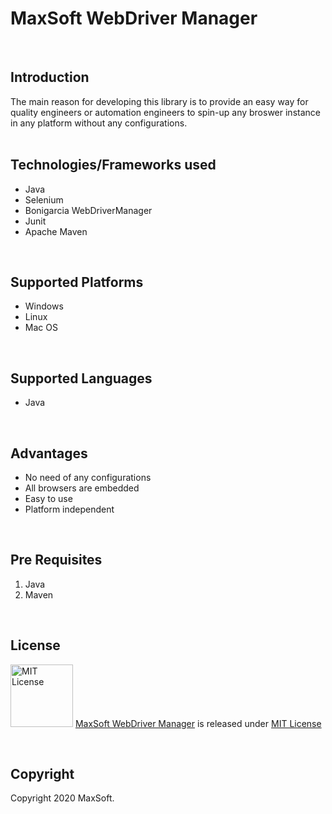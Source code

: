 # MaxSoft WebDriver Manager
<br />

## Introduction
The main reason for developing this library is to provide an easy way for quality engineers or automation engineers to spin-up any broswer instance in any platform without any configurations.
<br /><br />

## Technologies/Frameworks used
- Java
- Selenium
- Bonigarcia WebDriverManager
- Junit
- Apache Maven
<br />

## Supported Platforms
- Windows
- Linux
- Mac OS
<br />

## Supported Languages
- Java
<br />

## Advantages
- No need of any configurations
- All browsers are embedded
- Easy to use
- Platform independent
<br />

## Pre Requisites
1. Java
2. Maven
<br />

## License
<img src="https://upload.wikimedia.org/wikipedia/commons/thumb/0/0b/License_icon-mit-2.svg/2000px-License_icon-mit-2.svg.png" alt="MIT License" width="100" height="100"/> [MaxSoft WebDriver Manager](https://medium.com/maxsoft-webdriver-manager) is released under [MIT License](https://opensource.org/licenses/MIT)

<br />

## Copyright
Copyright 2020 MaxSoft.
